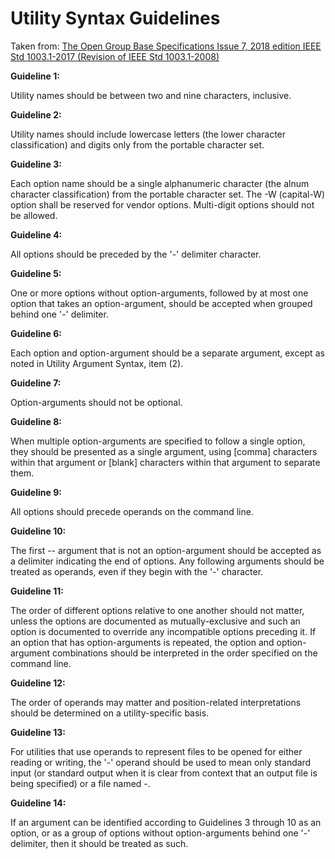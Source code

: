 # Utility Syntax Guidelines

Taken from: [The Open Group Base Specifications Issue 7, 2018 edition
IEEE Std 1003.1-2017 (Revision of IEEE Std 1003.1-2008)](https://pubs.opengroup.org/onlinepubs/9699919799/basedefs/V1_chap12.html)

**Guideline 1:**

Utility names should be between two and nine characters, inclusive.

**Guideline 2:**

Utility names should include lowercase letters (the lower character
classification) and digits only from the portable character set.

**Guideline 3:**

Each option name should be a single alphanumeric character (the alnum character
classification) from the portable character set. The -W (capital-W) option shall
be reserved for vendor options. Multi-digit options should not be allowed.

**Guideline 4:**

All options should be preceded by the '-' delimiter character.

**Guideline 5:**

One or more options without option-arguments, followed by at most one option
that takes an option-argument, should be accepted when grouped behind one '-'
delimiter.

**Guideline 6:**

Each option and option-argument should be a separate argument, except as noted
in Utility Argument Syntax, item (2).

**Guideline 7:**

Option-arguments should not be optional.

**Guideline 8:**

When multiple option-arguments are specified to follow a single option, they
should be presented as a single argument, using [comma] characters within that
argument or [blank] characters within that argument to separate them.

**Guideline 9:**

All options should precede operands on the command line.

**Guideline 10:**

The first -- argument that is not an option-argument should be accepted as a
delimiter indicating the end of options. Any following arguments should be
treated as operands, even if they begin with the '-' character.

**Guideline 11:**

The order of different options relative to one another should not matter, unless
the options are documented as mutually-exclusive and such an option is
documented to override any incompatible options preceding it. If an option that
has option-arguments is repeated, the option and option-argument combinations
should be interpreted in the order specified on the command line.

**Guideline 12:**

The order of operands may matter and position-related interpretations should be
determined on a utility-specific basis.

**Guideline 13:**

For utilities that use operands to represent files to be opened for either
reading or writing, the '-' operand should be used to mean only standard input
(or standard output when it is clear from context that an output file is being
specified) or a file named -.

**Guideline 14:**

If an argument can be identified according to Guidelines 3 through 10 as an
option, or as a group of options without option-arguments behind one '-'
delimiter, then it should be treated as such.
